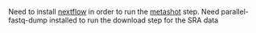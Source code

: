 Need to install [nextflow](https://nextflow.io/) in order to run the [metashot](https://metashot.github.io/) step.
Need parallel-fastq-dump installed to run the download step for the SRA data

